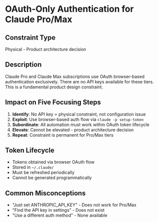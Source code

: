 # OAuth-Only Authentication for Claude Pro/Max

## Constraint Type
Physical - Product architecture decision

## Description
Claude Pro and Claude Max subscriptions use OAuth browser-based authentication exclusively. There are no API keys available for these tiers. This is a fundamental product design constraint.

## Impact on Five Focusing Steps
1. **Identify**: No API key = physical constraint, not configuration issue
2. **Exploit**: Use browser-based auth flow via `claude -p setup-token`
3. **Subordinate**: All automation must work within OAuth token lifecycle
4. **Elevate**: Cannot be elevated - product architecture decision
5. **Repeat**: Constraint is permanent for Pro/Max tiers

## Token Lifecycle
- Tokens obtained via browser OAuth flow
- Stored in `~/.claude/`
- Must be refreshed periodically
- Cannot be generated programmatically

## Common Misconceptions
- "Just set ANTHROPIC_API_KEY" - Does not work for Pro/Max
- "Find the API key in settings" - Does not exist
- "Use a different auth method" - None available
